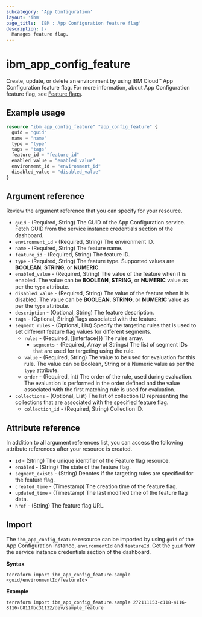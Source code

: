 ```yaml
---
subcategory: 'App Configuration'
layout: 'ibm'
page_title: 'IBM : App Configuration feature flag'
description: |-
  Manages feature flag.
---
```


# ibm_app_config_feature

Create, update, or delete an environment by using IBM Cloud™ App Configuration feature flag. For more information, about App Configuration feature flag, see [Feature flags](https://cloud.ibm.com/docs/app-configuration?topic=app-configuration-ac-feature-flags).

## Example usage

```terraform
resource "ibm_app_config_feature" "app_config_feature" {
  guid = "guid"
  name = "name"
  type = "type"
  tags = "tags"
  feature_id = "feature_id"
  enabled_value = "enabled_value"
  environment_id = "environment_id"
  disabled_value = "disabled_value"
}
```

## Argument reference

Review the argument reference that you can specify for your resource. 

- `guid` - (Required, String) The GUID of the App Configuration service. Fetch GUID from the service instance credentials section of the dashboard.
- `environment_id` - (Required, String) The environment ID.
- `name` - (Required, String) The feature name.
- `feature_id` - (Required, String) The feature ID.
- `type` - (Required, String) The feature type. Supported values are **BOOLEAN**, **STRING**, or **NUMERIC**.
- `enabled_value` - (Required, String) The value of the feature when it is enabled. The value can be **BOOLEAN**, **STRING**, or **NUMERIC** value as per the `type` attribute.
- `disabled_value` - (Required, String) The value of the feature when it is disabled. The value can be **BOOLEAN**, **STRING**, or **NUMERIC** value as per the `type` attribute.
- `description` - (Optional, String) The feature description.
- `tags` - (Optional, String) Tags associated with the feature.
- `segment_rules` - (Optional, List) Specify the targeting rules that is used to set different feature flag values for different segments.
  - `rules` - (Required, []interface{}) The rules array.
    - `segments` - (Required, Array of Strings) The list of segment IDs that are used for targeting using the rule.
  - `value` - (Required, String) The value to be used for evaluation for this rule. The value can be Boolean, String or a Numeric value as per the `type` attribute.
  - `order` - (Required, int) The order of the rule, used during evaluation. The evaluation is performed in the order defined and the value associated with the first matching rule is used for evaluation.
- `collections` - (Optional, List) The list of collection ID representing the collections that are associated with the specified feature flag.
  - `collection_id` - (Required, String) Collection ID.

## Attribute reference

In addition to all argument references list, you can access the following attribute references after your resource is created.

- `id` - (String) The unique identifier of the Feature flag resource.
- `enabled` - (String) The state of the feature flag.
- `segment_exists` - (String) Denotes if the targeting rules are specified for the feature flag.
- `created_time` - (Timestamp) The creation time of the feature flag.
- `updated_time` - (Timestamp) The last modified time of the feature flag data.
- `href` - (String) The feature flag URL.

## Import

The `ibm_app_config_feature` resource can be imported by using `guid` of the App Configuration instance, `environmentId` and `featureId`. Get the `guid` from the service instance credentials section of the dashboard.

**Syntax**

```
terraform import ibm_app_config_feature.sample  <guid/environmentId/featureId>

```

**Example**

```
terraform import ibm_app_config_feature.sample 272111153-c118-4116-8116-b811fbc31132/dev/sample_feature
```
